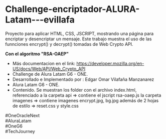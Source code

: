 # Challenge-encriptador-ALURA-Latam---evillafa
Proyecto para aplicar HTML, CSS, JSCRIPT, mostrando una página para encriptar y desencriptar un mensaje.
Este trabajo muestra el uso de las funnciones encrypt() y decrypt() tomadas de Web Crypto API.

**Con el algoritmo "RSA-OAEP"**

* Más documentacion en el link:
https://developer.mozilla.org/en-US/docs/Web/API/Web_Crypto_API
* Challenge de Alura Latam G6 - ONE.
* Desarrollado e Implementado por : Edgar Omar Vilafaña Manzanarez
* Alura Latam G6 - ONE.
* Contenido.
Se muestran los folder con el archivo index.html, referenciado a 
la carpeta api => contiene el jscript rsa-oaep.js
la carpeta imagenes => contiene imagenes encrypt.jpg, bg.jpg
además de 2 hojas de estilo => reset.css y style.css

#OneOracleNext <br>
#AluraLatam <br>
#OneG6 <br>
#TechJourney<br>
